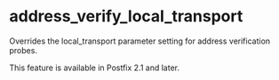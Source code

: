 # address_verify_local_transport 


Overrides the local_transport parameter setting for address
verification probes.



This feature is available in Postfix 2.1 and later.



